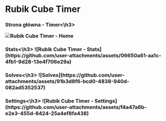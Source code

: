 # Rubik Cube Timer
<h3>Strona główna - Timer<\h3>

![Rubik Cube Timer - Home](https://github.com/user-attachments/assets/3c118e13-53d7-444e-8aa4-f51d2486ff69)

<h3>Stats<\h3>
![Rubik Cube Timer - Stats](https://github.com/user-attachments/assets/06650a61-aa1c-4fb1-9d28-13e4f706e29a)

<h3>Solves<\h3>
![Solves](https://github.com/user-attachments/assets/91b3d8f6-bcd0-4838-940d-082ad5352537)

<h3>Settings<\h3>
![Rubik Cube Timer - Settings](https://github.com/user-attachments/assets/f4a47a6b-e2e3-455d-8424-25a4ef8fa438)
